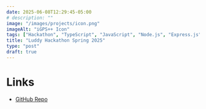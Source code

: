 ```yaml
---
date: 2025-06-08T12:29:45-05:00
# description: ""
image: "/images/projects/icon.png" 
imageAlt: "iGPS++ Icon"
tags: ["Hackathon", "TypeScript", "JavaScript", "Node.js", "Express.js", "GraphQL", "SQLite"]
title: "Luddy Hackathon Spring 2025"
type: "post"
draft: true
---
```


# Links

- [GitHub Repo](https://github.com/ArchBTW-LuddyHackathonTeam/LuddyHackathonSP25)
